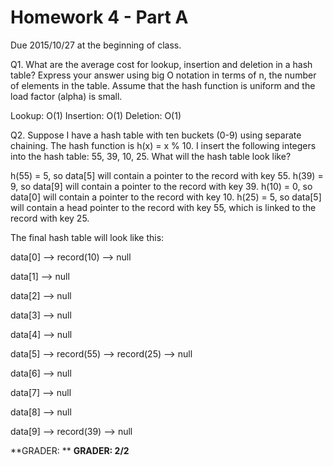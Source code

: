 Homework 4 - Part A
===================
Due 2015/10/27 at the beginning of class.

Q1. What are the average cost for lookup, insertion and deletion in a hash table? Express your answer using big O notation in terms of n, the number of elements in the table. Assume that the hash function is uniform and the load factor (alpha) is small.

Lookup: O(1)
Insertion: O(1)
Deletion: O(1)


Q2. Suppose I have a hash table with ten buckets (0-9) using separate chaining. The hash function is h(x) = x % 10. I insert the following integers into the hash table: 55, 39, 10, 25. What will the hash table look like?

h(55) = 5, so data[5] will contain a pointer to the record with key 55. 
h(39) = 9, so data[9] will contain a pointer to the record with key 39. 
h(10) = 0, so data[0] will contain a pointer to the record with key 10. 
h(25) = 5, so data[5] will contain a head pointer to the record with key 55, which is linked to the record with key 25.

The final hash table will look like this:

data[0] --> record(10) --> null

data[1] --> null

data[2] --> null
	
data[3] --> null

data[4] --> null

data[5] --> record(55) --> record(25) --> null

data[6] --> null

data[7] --> null

data[8] --> null

data[9] --> record(39) --> null




**GRADER: **
**GRADER: 2/2**
